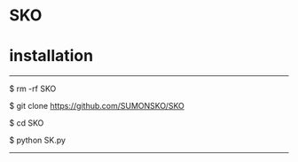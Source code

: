 # SKO

# installation

***

$ rm -rf SKO

$ git clone https://github.com/SUMONSKO/SKO

$ cd SKO

$ python SK.py

***
